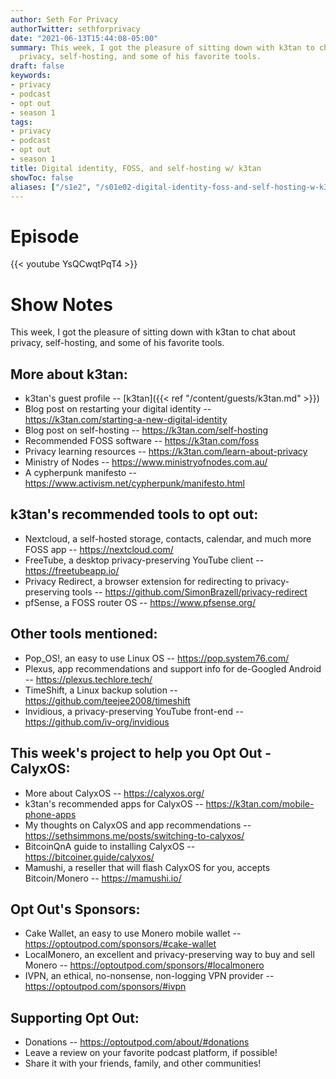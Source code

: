 ```yaml
---
author: Seth For Privacy
authorTwitter: sethforprivacy
date: "2021-06-13T15:44:08-05:00"
summary: This week, I got the pleasure of sitting down with k3tan to chat about
  privacy, self-hosting, and some of his favorite tools.
draft: false
keywords:
- privacy
- podcast
- opt out
- season 1
tags:
- privacy
- podcast
- opt out
- season 1
title: Digital identity, FOSS, and self-hosting w/ k3tan
showToc: false
aliases: ["/s1e2", "/s01e02-digital-identity-foss-and-self-hosting-w-k3tan"]
---
```


# Episode

<div id="buzzsprout-player-8696168"></div><script src="https://www.buzzsprout.com/1790481/8696168-digital-identity-foss-and-self-hosting-w-k3tan.js?container_id=buzzsprout-player-8696168&player=small" type="text/javascript" charset="utf-8"></script>

{{< youtube YsQCwqtPqT4 >}}

# Show Notes

This week, I got the pleasure of sitting down with k3tan to chat about privacy, self-hosting, and some of his favorite tools.

## More about k3tan:

- k3tan's guest profile -- [k3tan]({{< ref "/content/guests/k3tan.md" >}})
- Blog post on restarting your digital identity -- https://k3tan.com/starting-a-new-digital-identity
- Blog post on self-hosting -- https://k3tan.com/self-hosting
- Recommended FOSS software -- https://k3tan.com/foss
- Privacy learning resources -- https://k3tan.com/learn-about-privacy
- Ministry of Nodes -- https://www.ministryofnodes.com.au/
- A cypherpunk manifesto -- https://www.activism.net/cypherpunk/manifesto.html

## k3tan's recommended tools to opt out:

- Nextcloud, a self-hosted storage, contacts, calendar, and much more FOSS app -- https://nextcloud.com/
- FreeTube, a desktop privacy-preserving YouTube client -- https://freetubeapp.io/
- Privacy Redirect, a browser extension for redirecting to privacy-preserving tools -- https://github.com/SimonBrazell/privacy-redirect
- pfSense, a FOSS router OS -- https://www.pfsense.org/

## Other tools mentioned:

- Pop_OS!, an easy to use Linux OS -- https://pop.system76.com/
- Plexus, app recommendations and support info for de-Googled Android -- https://plexus.techlore.tech/
- TimeShift, a Linux backup solution -- https://github.com/teejee2008/timeshift
- Invidious, a privacy-preserving YouTube front-end -- https://github.com/iv-org/invidious

## This week's project to help you Opt Out - CalyxOS:

- More about CalyxOS -- https://calyxos.org/
- k3tan's recommended apps for CalyxOS -- https://k3tan.com/mobile-phone-apps
- My thoughts on CalyxOS and app recommendations -- https://sethsimmons.me/posts/switching-to-calyxos/
- BitcoinQnA guide to installing CalyxOS -- https://bitcoiner.guide/calyxos/
- Mamushi, a reseller that will flash CalyxOS for you, accepts Bitcoin/Monero -- https://mamushi.io/

## Opt Out's Sponsors:

- Cake Wallet, an easy to use Monero mobile wallet -- https://optoutpod.com/sponsors/#cake-wallet
- LocalMonero, an excellent and privacy-preserving way to buy and sell Monero -- https://optoutpod.com/sponsors/#localmonero
- IVPN, an ethical, no-nonsense, non-logging VPN provider -- https://optoutpod.com/sponsors/#ivpn

## Supporting Opt Out:

- Donations -- https://optoutpod.com/about/#donations
- Leave a review on your favorite podcast platform, if possible!
- Share it with your friends, family, and other communities!
